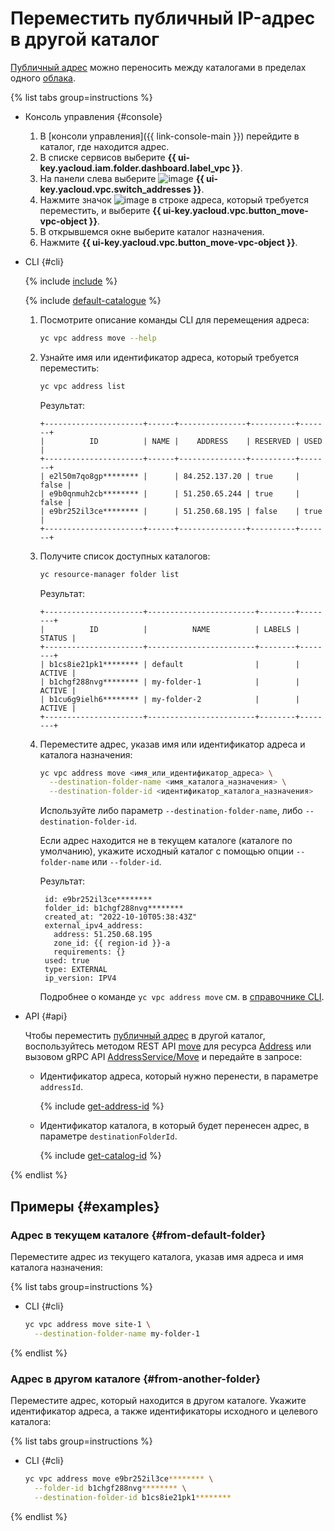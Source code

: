 # Переместить публичный IP-адрес в другой каталог

[Публичный адрес](../concepts/address.md) можно переносить между каталогами в пределах одного [облака](../../resource-manager/concepts/resources-hierarchy.md).

{% list tabs group=instructions %}

- Консоль управления {#console}

  1. В [консоли управления]({{ link-console-main }}) перейдите в каталог, где находится адрес.
  1. В списке сервисов выберите **{{ ui-key.yacloud.iam.folder.dashboard.label_vpc }}**.
  1. На панели слева выберите ![image](../../_assets/vpc/ip-addresses.svg) **{{ ui-key.yacloud.vpc.switch_addresses }}**.
  1. Нажмите значок ![image](../../_assets/options.svg) в строке адреса, который требуется переместить, и выберите **{{ ui-key.yacloud.vpc.button_move-vpc-object }}**.
  1. В открывшемся окне выберите каталог назначения.
  1. Нажмите **{{ ui-key.yacloud.vpc.button_move-vpc-object }}**.

- CLI {#cli}

  {% include [include](../../_includes/cli-install.md) %}

  {% include [default-catalogue](../../_includes/default-catalogue.md) %}

  1. Посмотрите описание команды CLI для перемещения адреса:

      ```bash
      yc vpc address move --help
      ```

  1. Узнайте имя или идентификатор адреса, который требуется переместить:

      ```bash
      yc vpc address list
      ```
      Результат:
      ```text
      +----------------------+------+---------------+----------+-------+
      |          ID          | NAME |    ADDRESS    | RESERVED | USED  |
      +----------------------+------+---------------+----------+-------+
      | e2l50m7qo8gp******** |      | 84.252.137.20 | true     | false |
      | e9b0qnmuh2cb******** |      | 51.250.65.244 | true     | false |
      | e9br252il3ce******** |      | 51.250.68.195 | false    | true  |
      +----------------------+------+---------------+----------+-------+
      ```

  1. Получите список доступных каталогов:

      ```bash
      yc resource-manager folder list
      ```

      Результат:
      ```text
      +----------------------+------------------------+--------+--------+
      |          ID          |          NAME          | LABELS | STATUS |
      +----------------------+------------------------+--------+--------+
      | b1cs8ie21pk1******** | default                |        | ACTIVE |
      | b1chgf288nvg******** | my-folder-1            |        | ACTIVE |
      | b1cu6g9ielh6******** | my-folder-2            |        | ACTIVE |
      +----------------------+------------------------+--------+--------+
      ```

  1. Переместите адрес, указав имя или идентификатор адреса и каталога назначения:

     ```bash
     yc vpc address move <имя_или_идентификатор_адреса> \
       --destination-folder-name <имя_каталога_назначения> \
       --destination-folder-id <идентификатор_каталога_назначения>
     ```
     Используйте либо параметр `--destination-folder-name`, либо `--destination-folder-id`.

     Если адрес находится не в текущем каталоге (каталоге по умолчанию), укажите исходный каталог с помощью опции `--folder-name` или `--folder-id`.

     Результат:

     ```text
      id: e9br252il3ce********
      folder_id: b1chgf288nvg********
      created_at: "2022-10-10T05:38:43Z"
      external_ipv4_address:
        address: 51.250.68.195
        zone_id: {{ region-id }}-a
        requirements: {}
      used: true
      type: EXTERNAL
      ip_version: IPV4
     ```

     Подробнее о команде `yc vpc address move` см. в [справочнике CLI](../../cli/cli-ref/managed-services/vpc/address/move.md).

- API {#api}

  Чтобы переместить [публичный адрес](../concepts/address.md#public-addresses) в другой каталог, воспользуйтесь методом REST API [move](../api-ref/Address/move) для ресурса [Address](../api-ref/Address/index.md) или вызовом gRPC API [AddressService/Move](../api-ref/grpc/address_service.md#Move) и передайте в запросе:

    * Идентификатор адреса, который нужно перенести, в параметре `addressId`.

      {% include [get-address-id](../../_includes/vpc/get-adress-id.md) %}

    * Идентификатор каталога, в который будет перенесен адрес, в параметре `destinationFolderId`.

      {% include [get-catalog-id](../../_includes/get-catalog-id.md) %}

{% endlist %}

## Примеры {#examples}

### Адрес в текущем каталоге {#from-default-folder}

Переместите адрес из текущего каталога, указав имя адреса и имя каталога назначения:

{% list tabs group=instructions %}

- CLI {#cli}

  ```bash
  yc vpc address move site-1 \
    --destination-folder-name my-folder-1
  ```

{% endlist %}

### Адрес в другом каталоге {#from-another-folder}

Переместите адрес, который находится в другом каталоге. Укажите идентификатор адреса, а также идентификаторы исходного и целевого каталога:

{% list tabs group=instructions %}

- CLI {#cli}

  ```bash
  yc vpc address move e9br252il3ce******** \
    --folder-id b1chgf288nvg******** \
    --destination-folder-id b1cs8ie21pk1********
  ```

{% endlist %}

